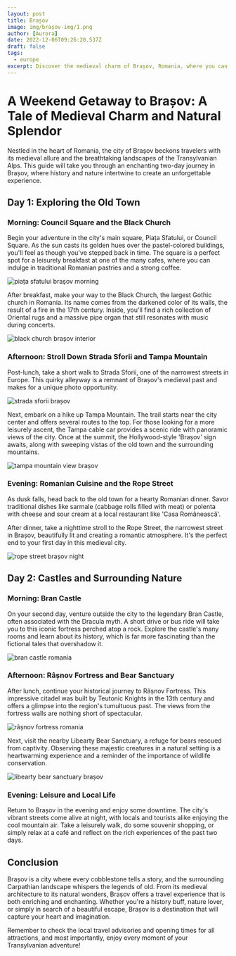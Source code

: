 ```yaml
---
layout: post
title: Brașov
image: img/brașov-img/1.png
author: [Aurora]
date: 2022-12-06T09:26:20.537Z
draft: false
tags:
  - europe
excerpt: Discover the medieval charm of Brașov, Romania, where you can wander through the historic Council Square, explore the Gothic Black Church, and marvel at the panoramic views from Tampa Mountain, all before venturing to the legendary Bran Castle and the heartwarming Libearty Bear Sanctuary in a captivating two-day journey.
---
```


# A Weekend Getaway to Brașov: A Tale of Medieval Charm and Natural Splendor

Nestled in the heart of Romania, the city of Brașov beckons travelers with its medieval allure and the breathtaking landscapes of the Transylvanian Alps. This guide will take you through an enchanting two-day journey in Brașov, where history and nature intertwine to create an unforgettable experience.

## Day 1: Exploring the Old Town

### Morning: Council Square and the Black Church

Begin your adventure in the city's main square, Piața Sfatului, or Council Square. As the sun casts its golden hues over the pastel-colored buildings, you'll feel as though you've stepped back in time. The square is a perfect spot for a leisurely breakfast at one of the many cafes, where you can indulge in traditional Romanian pastries and a strong coffee.

![ piața sfatului brașov morning](img/brașov-img/1.png)

After breakfast, make your way to the Black Church, the largest Gothic church in Romania. Its name comes from the darkened color of its walls, the result of a fire in the 17th century. Inside, you'll find a rich collection of Oriental rugs and a massive pipe organ that still resonates with music during concerts.

![ black church brașov interior](img/brașov-img/2.png)

### Afternoon: Stroll Down Strada Sforii and Tampa Mountain

Post-lunch, take a short walk to Strada Sforii, one of the narrowest streets in Europe. This quirky alleyway is a remnant of Brașov's medieval past and makes for a unique photo opportunity.

![ strada sforii brașov](img/brașov-img/3.png)

Next, embark on a hike up Tampa Mountain. The trail starts near the city center and offers several routes to the top. For those looking for a more leisurely ascent, the Tampa cable car provides a scenic ride with panoramic views of the city. Once at the summit, the Hollywood-style 'Brașov' sign awaits, along with sweeping vistas of the old town and the surrounding mountains.

![ tampa mountain view brașov](img/brașov-img/4.png)

### Evening: Romanian Cuisine and the Rope Street

As dusk falls, head back to the old town for a hearty Romanian dinner. Savor traditional dishes like sarmale (cabbage rolls filled with meat) or polenta with cheese and sour cream at a local restaurant like 'Casa Românească'.

After dinner, take a nighttime stroll to the Rope Street, the narrowest street in Brașov, beautifully lit and creating a romantic atmosphere. It's the perfect end to your first day in this medieval city.

![ rope street brașov night](img/brașov-img/5.png)

## Day 2: Castles and Surrounding Nature

### Morning: Bran Castle

On your second day, venture outside the city to the legendary Bran Castle, often associated with the Dracula myth. A short drive or bus ride will take you to this iconic fortress perched atop a rock. Explore the castle's many rooms and learn about its history, which is far more fascinating than the fictional tales that overshadow it.

![ bran castle romania](img/brașov-img/6.png)

### Afternoon: Râșnov Fortress and Bear Sanctuary

After lunch, continue your historical journey to Râșnov Fortress. This impressive citadel was built by Teutonic Knights in the 13th century and offers a glimpse into the region's tumultuous past. The views from the fortress walls are nothing short of spectacular.

![ râșnov fortress romania](img/brașov-img/7.png)

Next, visit the nearby Libearty Bear Sanctuary, a refuge for bears rescued from captivity. Observing these majestic creatures in a natural setting is a heartwarming experience and a reminder of the importance of wildlife conservation.

![ libearty bear sanctuary brașov](img/brașov-img/8.png)

### Evening: Leisure and Local Life

Return to Brașov in the evening and enjoy some downtime. The city's vibrant streets come alive at night, with locals and tourists alike enjoying the cool mountain air. Take a leisurely walk, do some souvenir shopping, or simply relax at a café and reflect on the rich experiences of the past two days.

## Conclusion

Brașov is a city where every cobblestone tells a story, and the surrounding Carpathian landscape whispers the legends of old. From its medieval architecture to its natural wonders, Brașov offers a travel experience that is both enriching and enchanting. Whether you're a history buff, nature lover, or simply in search of a beautiful escape, Brașov is a destination that will capture your heart and imagination.

Remember to check the local travel advisories and opening times for all attractions, and most importantly, enjoy every moment of your Transylvanian adventure!